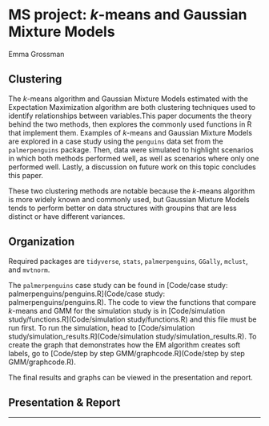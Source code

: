# MS project: *k*-means and Gaussian Mixture Models

Emma Grossman

## Clustering

The *k*-means algorithm and Gaussian Mixture Models estimated with the Expectation Maximization algorithm are both clustering techniques used to identify relationships between variables.This paper documents the theory behind the two methods, then explores the commonly used functions in R that implement them. Examples of *k*-means and Gaussian Mixture Models are explored in a case study using the `penguins` data set from the `palmerpenguins` package. Then, data were simulated to highlight scenarios in which both methods performed well, as well as scenarios where only one performed well. Lastly, a discussion on future work on this topic concludes this paper.

These two clustering methods are notable because the *k*-means algorithm is more widely known and commonly used, but Gaussian Mixture Models tends to perform better on data structures with groupins that are less distinct or have different variances.

## Organization

Required packages are `tidyverse`, `stats`, `palmerpenguins`, `GGally`, `mclust`, and `mvtnorm`.

The `palmerpenguins` case study can be found in [Code/case study: palmerpenguins/penguins.R](Code/case study: palmerpenguins/penguins.R). The code to view the functions that compare *k*-means and GMM for the simulation study is in [Code/simulation study/functions.R](Code/simulation study/functions.R) and this file must be run first. To run the simulation, head to [Code/simulation study/simulation_results.R](Code/simulation study/simulation_results.R). To create the graph that demonstrates how the EM algorithm creates soft labels, go to [Code/step by step GMM/graphcode.R](Code/step by step GMM/graphcode.R).

The final results and graphs can be viewed in the presentation and report.

## Presentation & Report

------
